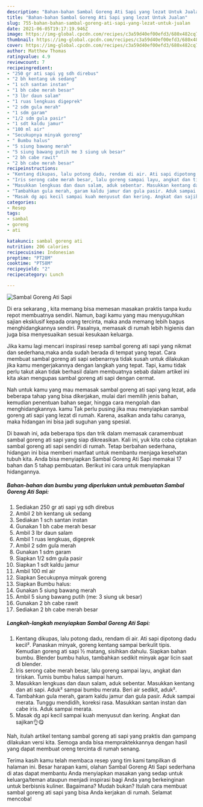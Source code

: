 ```yaml
---
description: "Bahan-bahan Sambal Goreng Ati Sapi yang lezat Untuk Jualan"
title: "Bahan-bahan Sambal Goreng Ati Sapi yang lezat Untuk Jualan"
slug: 755-bahan-bahan-sambal-goreng-ati-sapi-yang-lezat-untuk-jualan
date: 2021-06-05T19:17:19.946Z
image: https://img-global.cpcdn.com/recipes/c3a59d40ef00efd3/680x482cq70/sambal-goreng-ati-sapi-foto-resep-utama.jpg
thumbnail: https://img-global.cpcdn.com/recipes/c3a59d40ef00efd3/680x482cq70/sambal-goreng-ati-sapi-foto-resep-utama.jpg
cover: https://img-global.cpcdn.com/recipes/c3a59d40ef00efd3/680x482cq70/sambal-goreng-ati-sapi-foto-resep-utama.jpg
author: Matthew Thomas
ratingvalue: 4.9
reviewcount: 7
recipeingredient:
- "250 gr ati sapi yg sdh direbus"
- "2 bh kentang uk sedang"
- "1 sch santan instan"
- "1 bh cabe merah besar"
- "3 lbr daun salam"
- "1 ruas lengkuas digeprek"
- "2 sdm gula merah"
- "1 sdm garam"
- "1/2 sdm gula pasir"
- "1 sdt kaldu jamur"
- "100 ml air"
- "Secukupnya minyak goreng"
- " Bumbu halus"
- "5 siung bawang merah"
- "5 siung bawang putih me 3 siung uk besar"
- "2 bh cabe rawit"
- "2 bh cabe merah besar"
recipeinstructions:
- "Kentang dikupas, lalu potong dadu, rendam di air. Ati sapi dipotong dadu kecil². Panaskan minyak, goreng kentang sampai berkulit tipis. Kemudian goreng ati sapi ½ matang, sisihkan dahulu. Siapkan bahan bumbu. Blender bumbu halus, tambahkan sedikit minyak agar licin saat di blender."
- "Iris serong cabe merah besar, lalu goreng sampai layu, angkat dan tiriskan. Tumis bumbu halus sampai harum."
- "Masukkan lengkuas dan daun salam, aduk sebentar. Masukkan kentang dan ati sapi. Aduk² sampai bumbu merata. Beri air sedikit, aduk²."
- "Tambahkan gula merah, garam kaldu jamur dan gula pasir. Aduk sampai merata. Tunggu mendidih, koreksi rasa. Masukkan santan instan dan cabe iris. Aduk sampai merata."
- "Masak dg api kecil sampai kuah menyusut dan kering. Angkat dan sajikan👌😋"
categories:
- Resep
tags:
- sambal
- goreng
- ati

katakunci: sambal goreng ati 
nutrition: 206 calories
recipecuisine: Indonesian
preptime: "PT28M"
cooktime: "PT58M"
recipeyield: "2"
recipecategory: Lunch

---
```



![Sambal Goreng Ati Sapi](https://img-global.cpcdn.com/recipes/c3a59d40ef00efd3/680x482cq70/sambal-goreng-ati-sapi-foto-resep-utama.jpg)

Di era  sekarang , kita memang bisa memesan masakan praktis tanpa kudu repot membuatnya sendiri. Namun, bagi kamu yang mau menyuguhkan sajian eksklusif kepada orang tercinta, maka anda memang lebih bagus menghidangkannya sendiri. Pasalnya, memasak di rumah lebih higienis dan juga bisa menyesuaikan sesuai kesukaan keluarga.

Jika kamu lagi mencari inspirasi resep sambal goreng ati sapi yang nikmat dan sederhana,maka anda sudah berada di tempat yang tepat. Cara membuat sambal goreng ati sapi  sebenarnya tidak susah untuk dilakukan jika kamu mengerjakannya dengan langkah yang tepat. Tapi, kamu tidak perlu takut akan tidak berhasil dalam membuatnya 
sebab dalam artikel ini kita akan mengupas sambal goreng ati sapi dengan cermat.  



Nah untuk kamu yang mau memasak sambal goreng ati sapi yang lezat, ada beberapa tahap yang bisa dikerjakan, mulai dari memilih jenis bahan, kemudian penentuan bahan segar, hingga cara mengolah dan menghidangkannya. kamu Tak perlu pusing jika mau menyiapkan sambal goreng ati sapi yang lezat di rumah. Karena, asalkan anda  tahu caranya, maka hidangan ini bisa jadi suguhan yang spesial.

Di bawah ini, ada beberapa tips dan trik dalam memasak caramembuat sambal goreng ati sapi yang siap dikreasikan. Kali ini, yuk kita coba ciptakan sambal goreng ati sapi sendiri di rumah. Tetap berbahan sederhana, hidangan ini bisa memberi manfaat untuk membantu menjaga kesehatan tubuh kita. Anda bisa menyiapkan Sambal Goreng Ati Sapi memakai 17 bahan dan 5 tahap pembuatan. Berikut ini cara untuk menyiapkan hidangannya.

<!--inarticleads1-->

##### Bahan-bahan dan bumbu yang diperlukan untuk pembuatan Sambal Goreng Ati Sapi:

1. Sediakan 250 gr ati sapi yg sdh direbus
1. Ambil 2 bh kentang uk sedang
1. Sediakan 1 sch santan instan
1. Gunakan 1 bh cabe merah besar
1. Ambil 3 lbr daun salam
1. Ambil 1 ruas lengkuas, digeprek
1. Ambil 2 sdm gula merah
1. Gunakan 1 sdm garam
1. Siapkan 1/2 sdm gula pasir
1. Siapkan 1 sdt kaldu jamur
1. Ambil 100 ml air
1. Siapkan Secukupnya minyak goreng
1. Siapkan  Bumbu halus:
1. Gunakan 5 siung bawang merah
1. Ambil 5 siung bawang putih (me: 3 siung uk besar)
1. Gunakan 2 bh cabe rawit
1. Sediakan 2 bh cabe merah besar




<!--inarticleads2-->

##### Langkah-langkah menyiapkan Sambal Goreng Ati Sapi:

1. Kentang dikupas, lalu potong dadu, rendam di air. Ati sapi dipotong dadu kecil². Panaskan minyak, goreng kentang sampai berkulit tipis. Kemudian goreng ati sapi ½ matang, sisihkan dahulu. Siapkan bahan bumbu. Blender bumbu halus, tambahkan sedikit minyak agar licin saat di blender.
1. Iris serong cabe merah besar, lalu goreng sampai layu, angkat dan tiriskan. Tumis bumbu halus sampai harum.
1. Masukkan lengkuas dan daun salam, aduk sebentar. Masukkan kentang dan ati sapi. Aduk² sampai bumbu merata. Beri air sedikit, aduk².
1. Tambahkan gula merah, garam kaldu jamur dan gula pasir. Aduk sampai merata. Tunggu mendidih, koreksi rasa. Masukkan santan instan dan cabe iris. Aduk sampai merata.
1. Masak dg api kecil sampai kuah menyusut dan kering. Angkat dan sajikan👌😋




Nah, itulah artikel tentang  sambal goreng ati sapi  yang praktis dan gampang dilakukan versi kita. Semoga anda bisa mempraktekkannya dengan hasil yang dapat membuat oreng tercinta di rumah senang. 

Terima kasih kamu telah membaca resep yang tim kami tampilkan di halaman ini. Besar harapan kami, olahan  Sambal Goreng Ati Sapi sederhana di atas dapat membantu Anda menyiapkan masakan yang sedap untuk keluarga/teman ataupun menjadi inspirasi bagi Anda yang berkeinginan untuk berbisnis kuliner. Bagaimana? Mudah bukan? Itulah cara membuat sambal goreng ati sapi yang bisa Anda kerjakan di rumah. Selamat mencoba!

